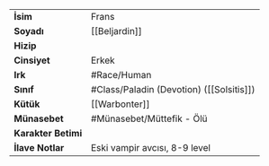 |  |  |
|---|---|
| **İsim** | Frans|
| **Soyadı** | [[Beljardin]]|
| **Hizip** | |
| **Cinsiyet** | Erkek|
| **Irk** | #Race/Human|
| **Sınıf** | #Class/Paladin (Devotion) ([[Solsitis]])|
| **Kütük** | [[Warbonter]]|
| **Münasebet** | #Münasebet/Müttefik - Ölü|
| **Karakter Betimi** | |
| **İlave Notlar** | Eski vampir avcısı, 8-9 level|
